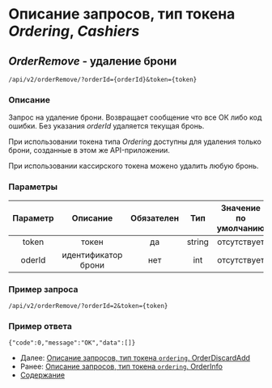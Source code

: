 Описание запросов, тип токена _Ordering_, _Cashiers_
=====================================

_OrderRemove_ - удаление брони
-------------
`/api/v2/orderRemove/?orderId={orderId}&token={token}`

### Описание
Запрос на удаление брони. Возвращает сообщение что все ОК либо код ошибки. 
Без указания _orderId_ удаляется текущая бронь.

При использовании токена типа _Ordering_ доступны для удаления только брони, созданные в этом же API-приложении.

При использовании кассирского токена можено удалить любую бронь.

### Параметры
|    Параметр   |         Описание        | Обязателен |   Тип  | Значение по умолчанию |
|:-------------:|:-----------------------:|:----------:|:------:|:---------------------:|
|     token     |          токен          |     да     | string |      отсутствует      |
|     oderId    |   идентификатор брони   |     нет    |   int  |      отсутствует      |

### Пример запроса
`/api/v2/orderRemove/?orderId=2&token={token}`

### Пример ответа
```
{"code":0,"message":"OK","data":[]}
```

* Далее: [Описание запросов, тип токена `ordering`. OrderDiscardAdd](orderDiscardAdd)
* Ранее: [Описание запросов, тип токена `ordering`. OrderInfo](orderInfo)
* [Содержание](../index)